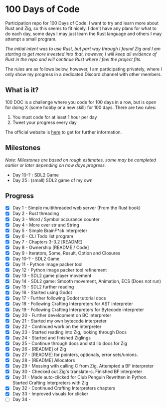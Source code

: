 # 100 Days of Code
Participation repo for 100 Days of Code. I want to try and learn more about Rust and Zig, so this seems to fit nicely. I don't have any plans for what to do each day, some days I may just learn the Rust language and others I may attempt a small program. 

*The initial intent was to use Rust, but part way through I found Zig and I am starting to get more invested into that, however, I will keep all evidence of Rust in the repo and will continue Rust where I feel the project fits.*

The rules are as follows below, however, I am participating privately, where I only show my progress in a dedicated Discord channel with other members.

## What is it?
100 DOC is a challenge where you code for 100 days in a row, but is open for doing X (some hobby or a new skill) for 100 days. There are two rules:
1. You must code for at least 1 hour per day
2. Tweet your progress every day

The official website is [here](https://www.100daysofcode.com/) to get for further information.

## Milestones
*Note: Milestones are based on rough estimates, some may be completed earlier or later depending on how days progress.*
- Day 10-? : SDL2 Game
- Day 25 : (small) SDL2 game of my own

## Progress
- [x] Day 1 - Simple multithreaded web server (From the Rust book)
- [x] Day 2 - Rust threading
- [x] Day 3 - Word / Symbol occurance counter
- [x] Day 4 - More over str and String
- [x] Day 5 - Simple BrainF*ck Interpreter
- [x] Day 6 - CLI Todo list program
- [x] Day 7 - Chapters 3-3.2 [README]
- [x] Day 8 - Ownership [README / Code]
- [x] Day 9 - Iterators, Some, Result, Option and Closures
- [x] Day 10-? - SDL2 Game
- [x] Day 11 - Python image packer tool
- [x] Day 12 - Python image packer tool refinement
- [x] Day 13 - SDL2 game player movement
- [x] Day 14 - SDL2 game: Smooth movement, Animation, ECS (Does not run)
- [x] Day 15 - SDL2 further reading
- [x] Day 16 - Started using Godot
- [x] Day 17 - Further following Godot tutorial docs
- [x] Day 18 - Following Crafting Interpreters for AST interpreter
- [x] Day 19 - Following Crafting Interpreters for Bytecode interpreter
- [x] Day 20 - Further development on BC interpreter
- [x] Day 21 - Started my own bytecode interpreter
- [x] Day 22 - Continued work on the interpreter
- [x] Day 23 - Started reading into Zig, looking through Docs
- [x] Day 24 - Started and finished Ziglings
- [x] Day 25 - Continue through docs and std lib docs for Zig
- [x] Day 26 - [README] of Zig
- [x] Day 27 - [README] for pointers, optionals, error sets/unions.
- [x] Day 28 - [README] Allocators
- [x] Day 29 - Messing with calling C from Zig. Attempted a BF interpreter
- [x] Day 30 - Checked out Zig's translate-c. Finished BF interpreter
- [x] Day 31 - Made auto-clicked for Club Penguin Rewritten in Python. Started Crafting Interpreters with Zig
- [x] Day 32 - Continued Crafting Interpreters chapters
- [x] Day 33 - Improved visuals for clicker
- [ ] Day 34 - 